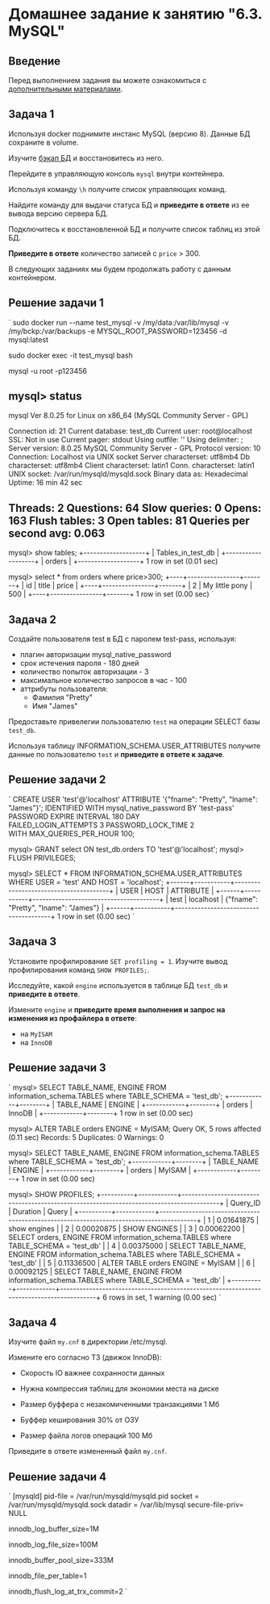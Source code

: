 # Домашнее задание к занятию "6.3. MySQL"

## Введение

Перед выполнением задания вы можете ознакомиться с 
[дополнительными материалами](https://github.com/netology-code/virt-homeworks/tree/master/additional/README.md).

## Задача 1

Используя docker поднимите инстанс MySQL (версию 8). Данные БД сохраните в volume.

Изучите [бэкап БД](https://github.com/netology-code/virt-homeworks/tree/master/06-db-03-mysql/test_data) и 
восстановитесь из него.

Перейдите в управляющую консоль `mysql` внутри контейнера.

Используя команду `\h` получите список управляющих команд.

Найдите команду для выдачи статуса БД и **приведите в ответе** из ее вывода версию сервера БД.

Подключитесь к восстановленной БД и получите список таблиц из этой БД.

**Приведите в ответе** количество записей с `price` > 300.

В следующих заданиях мы будем продолжать работу с данным контейнером.

## Решение задачи 1
`
sudo docker run --name test_mysql -v /my/data:/var/lib/mysql -v /my/bckp:/var/backups -e MYSQL_ROOT_PASSWORD=123456 -d mysql:latest

sudo docker exec -it  test_mysql bash

mysql -u root -p123456

mysql> status
--------------
mysql  Ver 8.0.25 for Linux on x86_64 (MySQL Community Server - GPL)

Connection id:          21
Current database:       test_db
Current user:           root@localhost
SSL:                    Not in use
Current pager:          stdout
Using outfile:          ''
Using delimiter:        ;
Server version:         8.0.25 MySQL Community Server - GPL
Protocol version:       10
Connection:             Localhost via UNIX socket
Server characterset:    utf8mb4
Db     characterset:    utf8mb4
Client characterset:    latin1
Conn.  characterset:    latin1
UNIX socket:            /var/run/mysqld/mysqld.sock
Binary data as:         Hexadecimal
Uptime:                 16 min 42 sec

Threads: 2  Questions: 64  Slow queries: 0  Opens: 163  Flush tables: 3  Open tables: 81  Queries per second avg: 0.063
--------------


mysql> show tables;
+-------------------+
| Tables_in_test_db |
+-------------------+
| orders            |
+-------------------+
1 row in set (0.01 sec)


mysql> select * from orders where price>300;
+----+----------------+-------+
| id | title          | price |
+----+----------------+-------+
|  2 | My little pony |   500 |
+----+----------------+-------+
1 row in set (0.00 sec)
`
## Задача 2

Создайте пользователя test в БД c паролем test-pass, используя:
- плагин авторизации mysql_native_password
- срок истечения пароля - 180 дней 
- количество попыток авторизации - 3 
- максимальное количество запросов в час - 100
- аттрибуты пользователя:
    - Фамилия "Pretty"
    - Имя "James"

Предоставьте привелегии пользователю `test` на операции SELECT базы `test_db`.
    
Используя таблицу INFORMATION_SCHEMA.USER_ATTRIBUTES получите данные по пользователю `test` и 
**приведите в ответе к задаче**.

## Решение задачи 2
`
CREATE USER 'test'@'localhost' 
   ATTRIBUTE '{"fname": "Pretty", "lname": "James"}';
   IDENTIFIED WITH mysql_native_password BY 'test-pass'  
   PASSWORD EXPIRE INTERVAL 180 DAY   
   FAILED_LOGIN_ATTEMPTS 3 PASSWORD_LOCK_TIME 2  
   WITH MAX_QUERIES_PER_HOUR 100;

mysql> GRANT select ON test_db.orders TO 'test'@'localhost';
mysql> FLUSH PRIVILEGES;


mysql> SELECT * FROM INFORMATION_SCHEMA.USER_ATTRIBUTES  WHERE USER = 'test' AND HOST = 'localhost';
+------+-----------+---------------------------------------+
| USER | HOST      | ATTRIBUTE                             |
+------+-----------+---------------------------------------+
| test | localhost | {"fname": "Pretty", "lname": "James"} |
+------+-----------+---------------------------------------+
1 row in set (0.00 sec)
`
## Задача 3

Установите профилирование `SET profiling = 1`.
Изучите вывод профилирования команд `SHOW PROFILES;`.

Исследуйте, какой `engine` используется в таблице БД `test_db` и **приведите в ответе**.

Измените `engine` и **приведите время выполнения и запрос на изменения из профайлера в ответе**:
- на `MyISAM`
- на `InnoDB`

## Решение задачи 3
`
mysql> SELECT TABLE_NAME, ENGINE FROM information_schema.TABLES where TABLE_SCHEMA = 'test_db';
+------------+--------+
| TABLE_NAME | ENGINE |
+------------+--------+
| orders     | InnoDB |
+------------+--------+
1 row in set (0.00 sec)

mysql> ALTER TABLE orders ENGINE = MyISAM;
Query OK, 5 rows affected (0.11 sec)
Records: 5  Duplicates: 0  Warnings: 0


mysql> SELECT TABLE_NAME, ENGINE FROM information_schema.TABLES where TABLE_SCHEMA = 'test_db';
+------------+--------+
| TABLE_NAME | ENGINE |
+------------+--------+
| orders     | MyISAM |
+------------+--------+
1 row in set (0.00 sec)

mysql> SHOW PROFILES;
+----------+------------+-----------------------------------------------------------------------------------------+
| Query_ID | Duration   | Query                                                                                   |
+----------+------------+-----------------------------------------------------------------------------------------+
|        1 | 0.01641875 | show engines                                                                            |
|        2 | 0.00020875 | SHOW ENGINES                                                                            |
|        3 | 0.00062200 | SELECT orders, ENGINE FROM information_schema.TABLES where TABLE_SCHEMA = 'test_db'     |
|        4 | 0.00375000 | SELECT TABLE_NAME, ENGINE FROM information_schema.TABLES where TABLE_SCHEMA = 'test_db' |
|        5 | 0.11336500 | ALTER TABLE orders ENGINE = MyISAM                                                      |
|        6 | 0.00092125 | SELECT TABLE_NAME, ENGINE FROM information_schema.TABLES where TABLE_SCHEMA = 'test_db' |
+----------+------------+-----------------------------------------------------------------------------------------+
6 rows in set, 1 warning (0.00 sec)
`


## Задача 4 

Изучите файл `my.cnf` в директории /etc/mysql.

Измените его согласно ТЗ (движок InnoDB):
- Скорость IO важнее сохранности данных
- Нужна компрессия таблиц для экономии места на диске

- Размер буффера с незакомиченными транзакциями 1 Мб
- Буффер кеширования 30% от ОЗУ
- Размер файла логов операций 100 Мб

Приведите в ответе измененный файл `my.cnf`.

## Решение задачи 4
`
[mysqld]
pid-file        = /var/run/mysqld/mysqld.pid
socket          = /var/run/mysqld/mysqld.sock
datadir         = /var/lib/mysql
secure-file-priv= NULL

innodb_log_buffer_size=1M

innodb_log_file_size=100M

innodb_buffer_pool_size=333M

innodb_file_per_table=1

innodb_flush_log_at_trx_commit=2
`